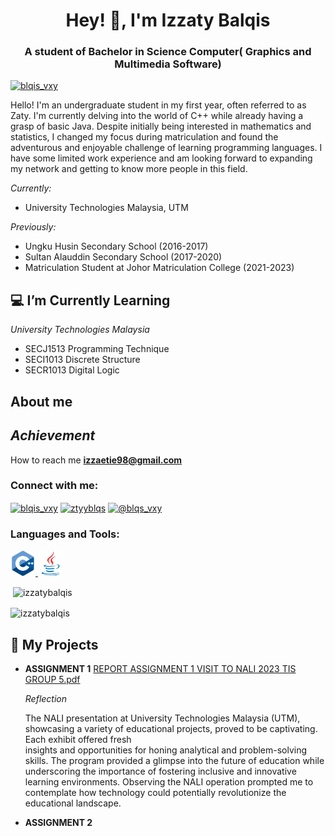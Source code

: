 <h1 align="center">Hey! 👋, I'm Izzaty Balqis</h1>
<h3 align="center">A student of Bachelor in Science Computer( Graphics and Multimedia Software)</h3>

<p align="left"> <a href="https://twitter.com/blqis_vxy" target="blank"><img src="https://img.shields.io/twitter/follow/blqis_vxy?logo=twitter&style=for-the-badge" alt="blqis_vxy" /></a> </p>

Hello! I'm an undergraduate student in my first year, often referred to as Zaty. I'm currently delving into the world of C++ while already having a grasp of basic Java. Despite initially being interested in mathematics and statistics, I changed my focus during matriculation and found the adventurous and enjoyable challenge of learning programming languages. I have some limited work experience and am looking forward to expanding my network and getting to know more people in this field.

<i>Currently:</i>
- University Technologies Malaysia, UTM

<i>Previously:</i>
- Ungku Husin Secondary School (2016-2017)
- Sultan Alauddin Secondary School (2017-2020)
- Matriculation Student at Johor Matriculation College (2021-2023)

<h2>💻 I’m Currently Learning</h2>

_University Technologies Malaysia_
- SECJ1513 Programming Technique
- SECI1013 Discrete Structure
- SECR1013 Digital Logic

<h2>About me</h2>

_Achievement_
-

How to reach me **izzaetie98@gmail.com**

<h3 align="left">Connect with me:</h3>
<p align="left">
<a href="https://twitter.com/blqis_vxy" target="blank"><img align="center" src="https://raw.githubusercontent.com/rahuldkjain/github-profile-readme-generator/master/src/images/icons/Social/twitter.svg" alt="blqis_vxy" height="30" width="40" /></a>
<a href="https://instagram.com/ztyyblqs" target="blank"><img align="center" src="https://raw.githubusercontent.com/rahuldkjain/github-profile-readme-generator/master/src/images/icons/Social/instagram.svg" alt="ztyyblqs" height="30" width="40" /></a>
<a href="https://medium.com/@blqs_vxy" target="blank"><img align="center" src="https://raw.githubusercontent.com/rahuldkjain/github-profile-readme-generator/master/src/images/icons/Social/medium.svg" alt="@blqs_vxy" height="30" width="40" /></a>
</p>

<h3 align="left">Languages and Tools:</h3>
<p align="left"> <a href="https://www.w3schools.com/cpp/" target="_blank" rel="noreferrer"> <img src="https://raw.githubusercontent.com/devicons/devicon/master/icons/cplusplus/cplusplus-original.svg" alt="cplusplus" width="40" height="40"/> </a> <a href="https://www.java.com" target="_blank" rel="noreferrer"> <img src="https://raw.githubusercontent.com/devicons/devicon/master/icons/java/java-original.svg" alt="java" width="40" height="40"/> </a> </p>

<p>&nbsp;<img align="center" src="https://github-readme-stats.vercel.app/api?username=izzatybalqis&show_icons=true&theme=dark&title_color=171617&bg_color=29447a&locale=en" alt="izzatybalqis" /></p>

<p><img align="center" src="https://github-readme-streak-stats.herokuapp.com/?user=izzatybalqis&theme=dark" alt="izzatybalqis" /></p>



<h2>📁 My Projects</h2>

- **ASSIGNMENT 1**
  [REPORT ASSIGNMENT 1 VISIT TO NALI 2023 TIS GROUP 5.pdf](https://github.com/IzzatyBalqis/E-portfolio/files/13917763/REPORT.ASSIGNMENT.1.VISIT.TO.NALI.2023.TIS.GROUP.5.pdf)

  _Reflection_

  The NALI presentation at University Technologies Malaysia (UTM), showcasing a variety of educational projects, proved to be captivating. Each exhibit offered fresh     
  insights and opportunities for honing analytical and problem-solving skills. The program provided a glimpse into the future of education while underscoring the importance 
  of fostering inclusive and innovative learning environments. Observing the NALI operation prompted me to contemplate how technology could potentially revolutionize the 
  educational landscape.

- **ASSIGNMENT 2**
  
